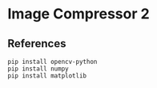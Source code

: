 # Image Compressor 2

## References
```
pip install opencv-python
pip install numpy
pip install matplotlib
```